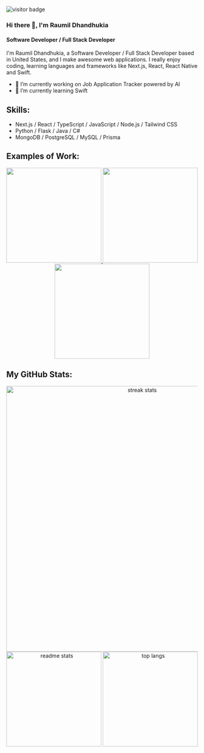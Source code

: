 ![visitor badge](https://visitor-badge.lithub.cc/badge?page_id=raumildhandhukia.visitor-badge&left_color=red&right_color=green&left_text=Views)

### Hi there 👋, I'm Raumil Dhandhukia
#### Software Developer / Full Stack Developer
I'm Raumil Dhandhukia, a Software Developer / Full Stack Developer based in United States, and I make awesome web applications. I really enjoy coding, learning languages and frameworks like Next.js, React, React Native and Swift.

- 🔭 I’m currently working on Job Application Tracker powered by AI
- 🌱 I’m currently learning Swift

## Skills: 
- Next.js / React / TypeScript / JavaScript / Node.js / Tailwind CSS
- Python / Flask / Java / C#
- MongoDB / PostgreSQL / MySQL / Prisma

## Examples of Work:

<div align="center">
<a href="https://nextnotes-omega.vercel.app/" >
 <img src="https://github.com/raumildhandhukia/raumildhandhukia/assets/72497060/0d2c0bea-e843-4419-83fc-a625ab806615" width="250">
</a>
<a href="https://raumild.com" >
 <img src="https://github.com/raumildhandhukia/raumildhandhukia/assets/72497060/9cd6828c-4896-4b25-9846-23d9db6e683d" width="250">
 </a>
 <a href="(https://simmer.io/@raumild/day-z-survival)">
 <img src="https://github.com/raumildhandhukia/raumildhandhukia/assets/72497060/4a2bca57-6e21-45fe-8f02-77f6fb3f3a56" width="250">
  </a>
  </div>

  ## My GitHub Stats:

 <div align=center>
  <img width=700 src="https://github-readme-streak-stats-salesp07.vercel.app/?user=raumildhandhukia&count_private=true&theme=react&border_radius=10" alt="streak stats"/>
   <br/>
  <img height=250 src="https://github-readme-stats-salesp07.vercel.app/api?username=raumildhandhukia&count_private=true&show_icons=true&theme=react&rank_icon=github&border_radius=10" alt="readme stats" />
<!--   <br/> -->
  <img height=250 src="https://github-readme-stats-salesp07.vercel.app/api/top-langs/?username=raumildhandhukia&hide=ShaderLab,HLSL&langs_count=8&layout=compact&theme=react&border_radius=10&size_weight=0.5&count_weight=0.5&exclude_repo=github-readme-stats" alt="top langs" />
</div>



